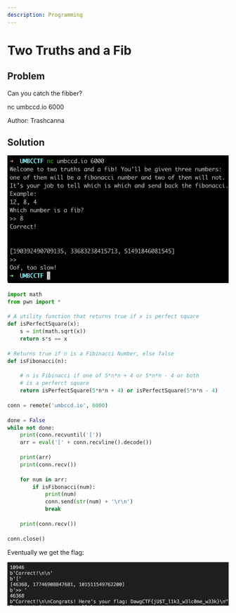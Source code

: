 ```yaml
---
description: Programming
---
```


# Two Truths and a Fib

## Problem

Can you catch the fibber?

nc umbccd.io 6000

Author: Trashcanna

## Solution

![](../../.gitbook/assets/1cab47cffb124df0bc82758f6887b9e3.png)



```python
import math
from pwn import *

# A utility function that returns true if x is perfect square
def isPerfectSquare(x):
    s = int(math.sqrt(x))
    return s*s == x

# Returns true if n is a Fibinacci Number, else false
def isFibonacci(n):

    # n is Fibinacci if one of 5*n*n + 4 or 5*n*n - 4 or both
    # is a perferct square
    return isPerfectSquare(5*n*n + 4) or isPerfectSquare(5*n*n - 4)

conn = remote('umbccd.io', 6000)

done = False
while not done:
    print(conn.recvuntil('['))
    arr = eval('[' + conn.recvline().decode())

    print(arr)
    print(conn.recv())

    for num in arr:
        if isFibonacci(num):
            print(num)
            conn.send(str(num) + '\r\n')
            break

    print(conn.recv())

conn.close()
```

Eventually we get the flag:

![](../../.gitbook/assets/3e5d460ae8354d5cb973e787213f187b.png)

